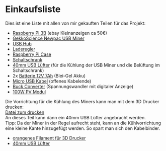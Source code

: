 # Einkaufsliste
Dies ist eine Liste mit allen von mir gekauften Teilen für das Projekt:

- [Raspberry Pi 3B](https://www.berrybase.de/raspberry-pi-3-modell-b9) (ebay Kleinanzeigen ca 50€)
- [GekkoScience Newpac USB Miner](https://www.bitshopper.de/shop/sha-256-miner/usb-miner-bitcoin/newpac/)
- [USB Hub](https://amzn.to/3OGzDME)
- [Laderegler](https://amzn.to/3P5SO2u)
- [Raspberry Pi Case](https://amzn.to/3IhdsKO)
- [Schaltschrank](https://amzn.to/3OJSl5Y)
- [40mm USB Lüfter](https://amzn.to/3R9SSQf) (für die Kühlung der USB Miner und die Belüftung im Schaltschrank)
- 2x [Batterie 12V 7Ah](https://amzn.to/3ukNGzy) (Blei-Gel Akku)
- [Micro USB Kabel](https://amzn.to/3ycKQxG) (offenes Kabelende)
- [Buck Converter](https://amzn.to/3Akc346) (Spannungswandler mit digitaler Anzeige)
- [100W PV Modul](https://amzn.to/3aa7oal)

Die Vorrichtung für die Kühlung des Miners kann man mit dem 3D Drucker drucken:  
[Datei zum drucken](https://www.thingiverse.com/thing:4947599)  
An dieses Teil kann dann ein 40mm USB Lüfter angebracht werden.  
Tipp: Da der Miner in der Regel aufrecht steht, kann an die Kühlvorrichtung eine kleine Kante hinzugefügt werden. So spart man sich den Kabelbinder.

- [orangenes Filament für 3D Drucker](https://amzn.to/3yiByQy)
- [40mm USB Lüfter](https://amzn.to/3R9SSQf)
